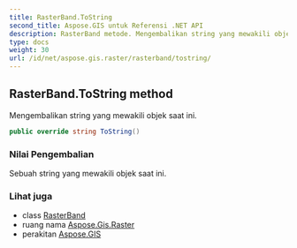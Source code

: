 ```yaml
---
title: RasterBand.ToString
second_title: Aspose.GIS untuk Referensi .NET API
description: RasterBand metode. Mengembalikan string yang mewakili objek saat ini.
type: docs
weight: 30
url: /id/net/aspose.gis.raster/rasterband/tostring/
---
```

## RasterBand.ToString method

Mengembalikan string yang mewakili objek saat ini.

```csharp
public override string ToString()
```

### Nilai Pengembalian

Sebuah string yang mewakili objek saat ini.

### Lihat juga

* class [RasterBand](../)
* ruang nama [Aspose.Gis.Raster](../../rasterband/)
* perakitan [Aspose.GIS](../../../)


